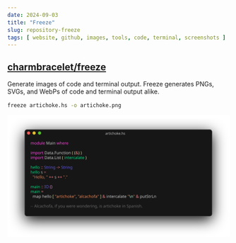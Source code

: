 ```yaml
---
date: 2024-09-03
title: "Freeze"
slug: repository-freeze
tags: [ website, github, images, tools, code, terminal, screenshots ]
---
```


## [charmbracelet/freeze][1]

Generate images of code and terminal output. Freeze generates PNGs, SVGs, and WebPs of code and terminal output alike.

```bash
freeze artichoke.hs -o artichoke.png
```

![Freeze Code Output][2]

  [1]: https://github.com/charmbracelet/freeze
  [2]: https://github.com/charmbracelet/freeze/raw/main/test/golden/svg/shadow.svg
